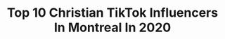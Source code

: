 ---
title: Top 10 Christian TikTok Influencers In Montreal In 2020
description: >-
  Find top christian TikTok influencers in Montreal in 2020. Most popular hashtags: #quarantine #pourtoi #duet #jesuslovesyou.
platform: TikTok
profiles:
  - username: "naesha.joanna"
    fullname: >-
      Naësha Joanna💕
    location: "Canada"
    followers: 85866
    engagement: 2108
    commentsToLikes: 0.033569
    id: ckammbjfqzsfz0i783go3eqjg
    verified: false
    hashtags: "#canadiangirl, #nasty, #chretienne, #french"
  - username: "philberge"
    fullname: >-
      Phil Berge
    location: "Canada"
    followers: 52821
    engagement: 924
    commentsToLikes: 0.004761
    id: cka0sbdqvkoog0i78aj4cuwfz
    verified: false
    hashtags: "#olympics, #hoian, #wethenorth, #plan"
  - username: "nissikeah"
    fullname: >-
      nissikeah
    location: "Canada"
    followers: 3036
    engagement: 1395
    commentsToLikes: 0.038533
    id: cka9pg1aq6tzc0i78k0ol5ahi
    verified: false
    hashtags: "#greenscreen, #facechallenge, #quarantine, #cegep"
  - username: "shanyamunoz_"
    fullname: >-
      Shanya Muñoz
    location: "Canada"
    followers: 9037
    engagement: 1632
    commentsToLikes: 0.011172
    id: ck8osvg1siiyi0j78a5mosi9v
    verified: false
    hashtags: "#natural, #winter, #fouryou, #mix"
  - username: "christianlandryd"
    fullname: >-
      ChristianLandryD
    location: "Canada"
    followers: 7852
    engagement: 1356
    commentsToLikes: 0.082053
    id: ck9fhwtiv7z1k0j78re9xuz6d
    verified: false
    hashtags: "#tiktokcanada"
  - username: "itslukeidk"
    fullname: >-
      Luke
    location: "Canada"
    followers: 4377
    engagement: 985
    commentsToLikes: 0.038071
    id: ck9r3moygqmff0j78prwoo6uh
    verified: false
    hashtags: "#rudy, #lebron, #checkthisout, #charlidamelio"
  - username: "jane._.ryan"
    fullname: >-
      Jane._.Ryan
    location: "Canada"
    followers: 19555
    engagement: 966
    commentsToLikes: 0.025058
    id: ck80oq0ckj5vh0j78od5x1fpn
    verified: false
    hashtags: "#weird, #movie, #grass, #amiistewart"
  - username: "lil.wagon"
    fullname: >-
      lil.wagon
    location: "Canada"
    followers: 9833
    engagement: 581
    commentsToLikes: 0.041342
    id: ck92uxzx2o3u50j7806ibn5dy
    verified: false
    hashtags: "#hardwork, #quarantine, #yummy, #chooseone"
  - username: "katyy.patyy"
    fullname: >-
      Katy
    location: "Canada"
    followers: 17331
    engagement: 2085
    commentsToLikes: 0.067656
    id: ck9tvlpv8r6pf0j78pz5rfy6e
    verified: false
    hashtags: "#worth, #homeroutine, #scoobdance, #hair"
  - username: "translatingchrist"
    fullname: >-
      translatingchrist
    location: "Canada"
    followers: 32865
    engagement: 2014
    commentsToLikes: 0.146559
    id: ck8owk6ebyasu0j783n3oxu6v
    verified: false
    hashtags: "#straighttohell, #salvation, #freedom, #christiantiktok"
---